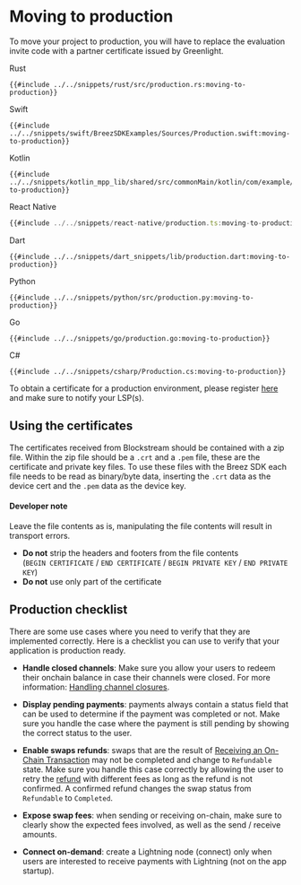 # Moving to production 

To move your project to production, you will have to replace the evaluation invite code with a partner certificate issued by Greenlight.

<custom-tabs category="lang">
<div slot="title">Rust</div>
<section>

```rust,ignore
{{#include ../../snippets/rust/src/production.rs:moving-to-production}}
```
</section>

<div slot="title">Swift</div>
<section>

```swift,ignore
{{#include ../../snippets/swift/BreezSDKExamples/Sources/Production.swift:moving-to-production}}
```
</section>

<div slot="title">Kotlin</div>
<section>

```kotlin,ignore
{{#include ../../snippets/kotlin_mpp_lib/shared/src/commonMain/kotlin/com/example/kotlinmpplib/Production.kt:moving-to-production}}
```
</section>

<div slot="title">React Native</div>
<section>

```typescript
{{#include ../../snippets/react-native/production.ts:moving-to-production}}
```
</section>

<div slot="title">Dart</div>
<section>

```dart,ignore
{{#include ../../snippets/dart_snippets/lib/production.dart:moving-to-production}}
```
</section>

<div slot="title">Python</div>
<section>

```python,ignore
{{#include ../../snippets/python/src/production.py:moving-to-production}}
```
</section>

<div slot="title">Go</div>
<section>

```go,ignore
{{#include ../../snippets/go/production.go:moving-to-production}}
```
</section>

<div slot="title">C#</div>
<section>

```cs,ignore
{{#include ../../snippets/csharp/Production.cs:moving-to-production}}
```
</section>
</custom-tabs>

To obtain a certificate for a production environment, please register [here](https://greenlight.blockstream.com/) and make sure to notify your LSP(s).

## Using the certificates

The certificates received from Blockstream should be contained with a zip file. Within the zip file should be a `.crt` and a `.pem` file, these are the certificate and private key files. To use these files with the Breez SDK each file needs to be read as binary/byte data, inserting the `.crt` data as the device cert and the `.pem` data as the device key.
<div class="warning">
<h4>Developer note</h4>
Leave the file contents as is, manipulating the file contents will result in transport errors. 
<ul>
<li><b>Do not</b> strip the headers and footers from the file contents<br/>(<code>BEGIN CERTIFICATE</code> / <code>END CERTIFICATE</code> / <code>BEGIN PRIVATE KEY</code> / <code>END PRIVATE KEY</code>)</li>
<li><b>Do not</b> use only part of the certificate</li>
</ul>
</div>

## Production checklist
There are some use cases where you need to verify that they are implemented correctly. Here is a checklist you can use to verify that your application is production ready.

- **Handle closed channels**: Make sure you allow your users to redeem their onchain balance in case their channels were closed. For more information: [Handling channel closures](closed_channels.md).

- **Display pending payments**: payments always contain a status field that can be used to determine if the payment was completed or not. Make sure you handle the case where the payment is still pending by showing the correct status to the user.

- **Enable swaps refunds**: swaps that are the result of [Receiving an On-Chain Transaction](receive_onchain.md) may not be completed and change to `Refundable` state. Make sure you handle this case correctly by allowing the user to retry the [refund](receive_onchain.html#refund-a-swap) with different fees as long as the refund is not confirmed. A confirmed refund changes the swap status from `Refundable` to `Completed`.

- **Expose swap fees**: when sending or receiving on-chain, make sure to clearly show the expected fees involved, as well as the send / receive amounts.

- **Connect on-demand**: create a Lightning node (connect) only when users are interested to receive payments with Lightning (not on the app startup).
